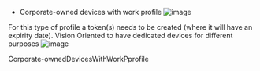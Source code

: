 * Corporate-owned devices with work profile
![image](https://user-images.githubusercontent.com/44326428/178164619-f1fa605d-a16b-400c-a6f1-f721989cc3f5.png)

For this type of profile a token(s) needs to be created (where it will have an expirity date). Vision Oriented to have dedicated devices for different purposes
![image](https://user-images.githubusercontent.com/44326428/178164665-d8796314-0630-4c12-a5b5-19f1932c8e0a.png)


Corporate-ownedDevicesWithWorkPprofile
